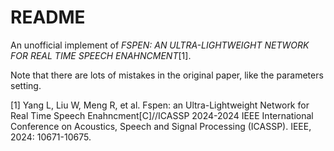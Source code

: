 # README
An unofficial implement of _FSPEN: AN ULTRA-LIGHTWEIGHT NETWORK FOR 
REAL TIME SPEECH ENAHNCMENT_[1].

Note that there are lots of mistakes in the original paper, like the parameters setting.

[1] Yang L, Liu W, Meng R, et al. Fspen: an Ultra-Lightweight Network for Real Time Speech Enahncment[C]//ICASSP 2024-2024 IEEE International Conference on Acoustics, Speech and Signal Processing (ICASSP). IEEE, 2024: 10671-10675.
